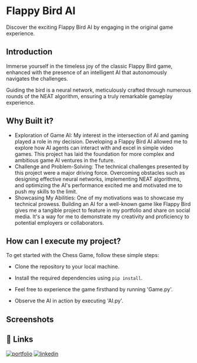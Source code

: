 
# Flappy Bird AI


Discover the exciting Flappy Bird AI by engaging in the original game experience.
## Introduction

Immerse yourself in the timeless joy of the classic Flappy Bird game, enhanced with the presence of an intelligent AI that autonomously navigates the challenges.

Guiding the bird is a neural network, meticulously crafted through numerous rounds of the NEAT algorithm, ensuring a truly remarkable gameplay experience.
## Why Built it?
- Exploration of Game AI: My interest in the intersection of AI and gaming played a role in my decision. Developing a Flappy Bird AI allowed me to explore how AI agents can interact with and excel in simple video games. This project has laid the foundation for more complex and ambitious game AI ventures in the future.
- Challenge and Problem-Solving: The technical challenges presented by this project were a major driving force. Overcoming obstacles such as designing effective neural networks, implementing NEAT algorithms, and optimizing the AI's performance excited me and motivated me to push my skills to the limit.
- Showcasing My Abilities: One of my motivations was to showcase my technical prowess. Building an AI for a well-known game like Flappy Bird gives me a tangible project to feature in my portfolio and share on social media. It's a way for me to demonstrate my creativity and proficiency to potential employers or collaborators.



## How can I execute my project?

To get started with the Chess Game, follow these simple steps:

- Clone the repository to your local machine.

- Install the required dependencies using `pip install`.

- Feel free to experience the game firsthand by running 'Game.py'.

- Observe the AI in action by executing 'AI.py'.
    
## Screenshots



## 🔗 Links
[![portfolio](https://img.shields.io/badge/my_portfolio-000?style=for-the-badge&logo=ko-fi&logoColor=white)](https://github.com/ankursinghbisht?tab=repositories)
[![linkedin](https://img.shields.io/badge/linkedin-0A66C2?style=for-the-badge&logo=linkedin&logoColor=white)](https://www.linkedin.com/in/ankursinghbisht/)

